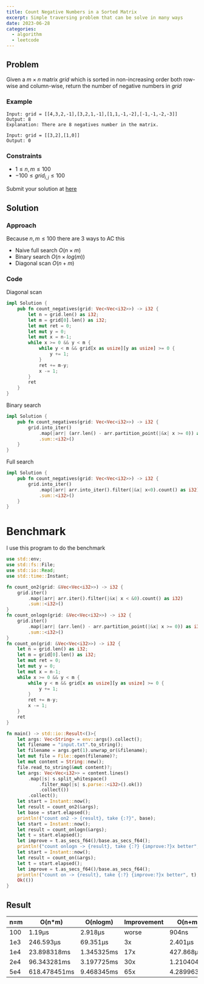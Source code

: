 ```yaml
---
title: Count Negative Numbers in a Sorted Matrix
excerpt: Simple traversing problem that can be solve in many ways
date: 2023-06-28
categories:
  - algorithm
  - leetcode
---
```


## Problem

Given a $m \times n$ matrix $grid$ which is sorted in non-increasing order both row-wise and column-wise, return the number of negative numbers in $grid$

### Example

```
Input: grid = [[4,3,2,-1],[3,2,1,-1],[1,1,-1,-2],[-1,-1,-2,-3]]
Output: 8
Explanation: There are 8 negatives number in the matrix.
```

```
Input: grid = [[3,2],[1,0]]
Output: 0
```

### Constraints

- $1 \leq n,m \leq 100$
- $-100 \leq grid_{i,j} \leq 100$

Submit your solution at [here](https://leetcode.com/problems/count-negative-numbers-in-a-sorted-matrix/)

## Solution

### Approach

Because $n,m \leq 100$ there are 3 ways to AC this

- Naive full search $O(n\times m)$
- Binary search $O(n\times log(m))$
- Diagonal scan $O(n+m)$

### Code

Diagonal scan

```rust
impl Solution {
    pub fn count_negatives(grid: Vec<Vec<i32>>) -> i32 {
        let n = grid.len() as i32;
        let m = grid[0].len() as i32;
        let mut ret = 0;
        let mut y = 0;
        let mut x = n-1;
        while x >= 0 && y < m {
            while y < m && grid[x as usize][y as usize] >= 0 {
                y += 1;
            }
            ret += m-y;
            x -= 1;
        }
        ret
    }
}
```

Binary search

```rust
impl Solution {
    pub fn count_negatives(grid: Vec<Vec<i32>>) -> i32 {
        grid.into_iter()
            .map(|arr| (arr.len() - arr.partition_point(|&x| x >= 0)) as i32)
            .sum::<i32>()
    }
}
```

Full search

```rust
impl Solution {
    pub fn count_negatives(grid: Vec<Vec<i32>>) -> i32 {
        grid.into_iter()
            .map(|arr| arr.into_iter().filter(|&x| x<0).count() as i32)
            .sum::<i32>()
    }
}
```

# Benchmark

I use this program to do the benchmark

```rust
use std::env;
use std::fs::File;
use std::io::Read;
use std::time::Instant;

fn count_on2(grid: &Vec<Vec<i32>>) -> i32 {
    grid.iter()
        .map(|arr| arr.iter().filter(|&x| x < &0).count() as i32)
        .sum::<i32>()
}
fn count_onlogn(grid: &Vec<Vec<i32>>) -> i32 {
    grid.iter()
        .map(|arr| (arr.len() - arr.partition_point(|&x| x >= 0)) as i32)
        .sum::<i32>()
}
fn count_on(grid: &Vec<Vec<i32>>) -> i32 {
    let n = grid.len() as i32;
    let m = grid[0].len() as i32;
    let mut ret = 0;
    let mut y = 0;
    let mut x = n-1;
    while x >= 0 && y < m {
        while y < m && grid[x as usize][y as usize] >= 0 {
            y += 1;
        }
        ret += m-y;
        x -= 1;
    }
    ret
}

fn main() -> std::io::Result<()>{
    let args: Vec<String> = env::args().collect();
    let filename = "input.txt".to_string();
    let filename = args.get(1).unwrap_or(&filename);
    let mut file = File::open(filename)?;
    let mut content = String::new();
    file.read_to_string(&mut content)?;
    let args: Vec<Vec<i32>> = content.lines()
        .map(|s| s.split_whitespace()
            .filter_map(|s| s.parse::<i32>().ok())
            .collect())
        .collect();
    let start = Instant::now();
    let result = count_on2(&args);
    let base = start.elapsed();
    println!("count on2 -> {result}, take {:?}", base);
    let start = Instant::now();
    let result = count_onlogn(&args);
    let t = start.elapsed();
    let improve = t.as_secs_f64()/base.as_secs_f64();
    println!("count onlogn -> {result}, take {:?} {improve:?}x better", t);
    let start = Instant::now();
    let result = count_on(&args);
    let t = start.elapsed();
    let improve = t.as_secs_f64()/base.as_secs_f64();
    println!("count on -> {result}, take {:?} {improve:?}x better", t);
    Ok(())
}
```

## Result

| n=m | O(n\*m)      | O(nlogm)   | Improvement | O(n+m)     | Improvement |
| --- | ------------ | ---------- | ----------- | ---------- | ----------- |
| 100 | 1.19µs       | 2.918µs    | worse       | 904ns      | 1x          |
| 1e3 | 246.593µs    | 69.351µs   | 3x          | 2.401µs    | 102x        |
| 1e4 | 23.898318ms  | 1.345325ms | 17x         | 427.868µs  | 55x         |
| 2e4 | 96.343281ms  | 3.197725ms | 30x         | 1.210404ms | 79x         |
| 5e4 | 618.478451ms | 9.468345ms | 65x         | 4.289963ms | 144x        |
